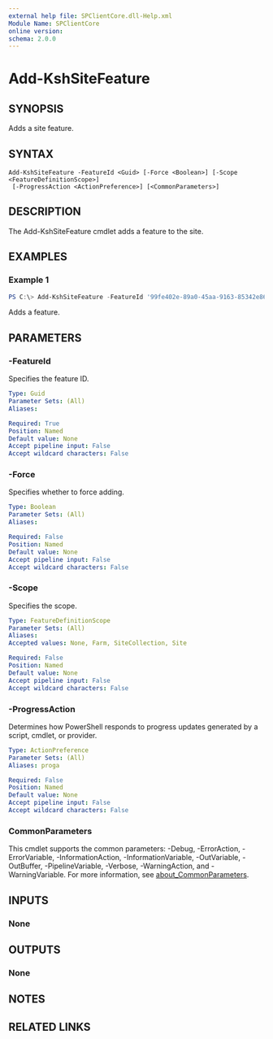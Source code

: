 ```yaml
---
external help file: SPClientCore.dll-Help.xml
Module Name: SPClientCore
online version:
schema: 2.0.0
---
```


# Add-KshSiteFeature

## SYNOPSIS
Adds a site feature.

## SYNTAX

```
Add-KshSiteFeature -FeatureId <Guid> [-Force <Boolean>] [-Scope <FeatureDefinitionScope>]
 [-ProgressAction <ActionPreference>] [<CommonParameters>]
```

## DESCRIPTION
The Add-KshSiteFeature cmdlet adds a feature to the site.

## EXAMPLES

### Example 1
```powershell
PS C:\> Add-KshSiteFeature -FeatureId '99fe402e-89a0-45aa-9163-85342e865dc8'
```

Adds a feature.

## PARAMETERS

### -FeatureId
Specifies the feature ID.

```yaml
Type: Guid
Parameter Sets: (All)
Aliases:

Required: True
Position: Named
Default value: None
Accept pipeline input: False
Accept wildcard characters: False
```

### -Force
Specifies whether to force adding.

```yaml
Type: Boolean
Parameter Sets: (All)
Aliases:

Required: False
Position: Named
Default value: None
Accept pipeline input: False
Accept wildcard characters: False
```

### -Scope
Specifies the scope.

```yaml
Type: FeatureDefinitionScope
Parameter Sets: (All)
Aliases:
Accepted values: None, Farm, SiteCollection, Site

Required: False
Position: Named
Default value: None
Accept pipeline input: False
Accept wildcard characters: False
```

### -ProgressAction
Determines how PowerShell responds to progress updates generated by a script, cmdlet, or provider.

```yaml
Type: ActionPreference
Parameter Sets: (All)
Aliases: proga

Required: False
Position: Named
Default value: None
Accept pipeline input: False
Accept wildcard characters: False
```

### CommonParameters
This cmdlet supports the common parameters: -Debug, -ErrorAction, -ErrorVariable, -InformationAction, -InformationVariable, -OutVariable, -OutBuffer, -PipelineVariable, -Verbose, -WarningAction, and -WarningVariable. For more information, see [about_CommonParameters](http://go.microsoft.com/fwlink/?LinkID=113216).

## INPUTS

### None

## OUTPUTS

### None

## NOTES

## RELATED LINKS

